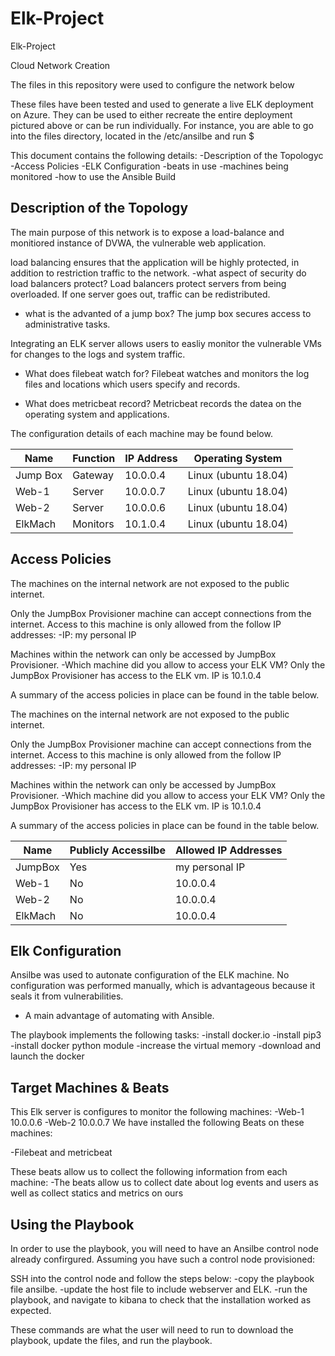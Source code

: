 # Elk-Project
Elk-Project

Cloud Network Creation

The files in this repository were used to configure the network below

These files have been tested and used to generate a live ELK deployment on
Azure. They can be used to either recreate the entire deployment pictured above or can be run individually. For instance, you are able to go into the files directory, located in the /etc/ansilbe and run $

This document contains the following details:
-Description of the Topologyc
-Access Policies
-ELK Configuration
-beats in use
-machines being monitored
-how to use the Ansible Build


## Description of the Topology

The main purpose of this network is to expose a load-balance and monitiored instance of DVWA, the vulnerable web application.

load balancing ensures that the application will be highly protected, in addition to restriction traffic to the network.
-what aspect of security do load balancers protect? Load balancers protect servers from being overloaded. If one server goes out, traffic can be redistributed.

- what is the advanted of a jump box? The jump box secures access to administrative tasks.

Integrating an ELK server allows users to easliy monitor the vulnerable VMs for changes to the logs and system traffic.

- What does filebeat watch for? Filebeat watches and monitors the log files and locations which users specify and records.

- What does metricbeat record? Metricbeat records the datea on the operating system and applications.

The configuration details of each machine may be found below.


| Name     | Function | IP Address | Operating System     |
|----------|----------|------------|----------------------|
| Jump Box | Gateway  | 10.0.0.4   | Linux (ubuntu 18.04) |
| Web-1    | Server   | 10.0.0.7   | Linux (ubuntu 18.04) |
| Web-2    | Server   | 10.0.0.6   | Linux (ubuntu 18.04) |
| ElkMach  | Monitors | 10.1.0.4   | Linux (ubuntu 18.04) |


## Access Policies

The machines on the internal network are not exposed to the public internet.

Only the JumpBox Provisioner machine can accept connections from the internet. Access to this machine  is only allowed from the follow IP addresses:
-IP: my personal IP


Machines within the network can only be accessed by JumpBox Provisioner.
-Which machine did you allow to access your ELK VM? Only the JumpBox Provisioner has access to the ELK vm. IP is 10.1.0.4

A summary of the access policies in place can be found in the table below.

The machines on the internal network are not exposed to the public internet.

Only the JumpBox Provisioner machine can accept connections from the internet. Access to this machine  is only allowed from the follow IP addresses:
-IP: my personal IP


Machines within the network can only be accessed by JumpBox Provisioner.
-Which machine did you allow to access your ELK VM? Only the JumpBox Provisioner has access to the ELK vm. IP is 10.1.0.4

A summary of the access policies in place can be found in the table below.


| Name        | Publicly Accessilbe | Allowed IP Addresses |
| ------------|---------------------|----------------------|
| JumpBox     | Yes                 | my personal IP       |
| Web-1       | No                  | 10.0.0.4             |
| Web-2       | No                  | 10.0.0.4             |
| ElkMach     | No                  | 10.0.0.4             |


## Elk Configuration


Ansilbe was used to autonate configuration of the ELK machine. No configuration was performed manually, which is advantageous because it seals it from vulnerabilities.
- A main advantage of automating with Ansible.


The playbook implements the following tasks:
-install docker.io
-install pip3
-install docker python module
-increase the virtual memory
-download and launch the docker


## Target Machines & Beats

This Elk server is configures to monitor the following machines:
-Web-1 10.0.0.6
-Web-2 10.0.0.7
We have installed the following Beats on these machines:

-Filebeat and metricbeat

These beats allow us to collect the following information from each machine:
-The beats allow us to collect date about log events and users as well as collect statics and metrics on ours

## Using the Playbook

In order to use the playbook, you will need to have an Ansilbe control node already confirgured. Assuming you have such a control node provisioned:

SSH into the control node and follow the steps below:
-copy the playbook file ansilbe.
-update the host file to include webserver and ELK.
-run the playbook, and navigate to kibana to check that the installation worked as expected.

These commands are what the user will need to run to download the playbook, update the files, and run the playbook.
